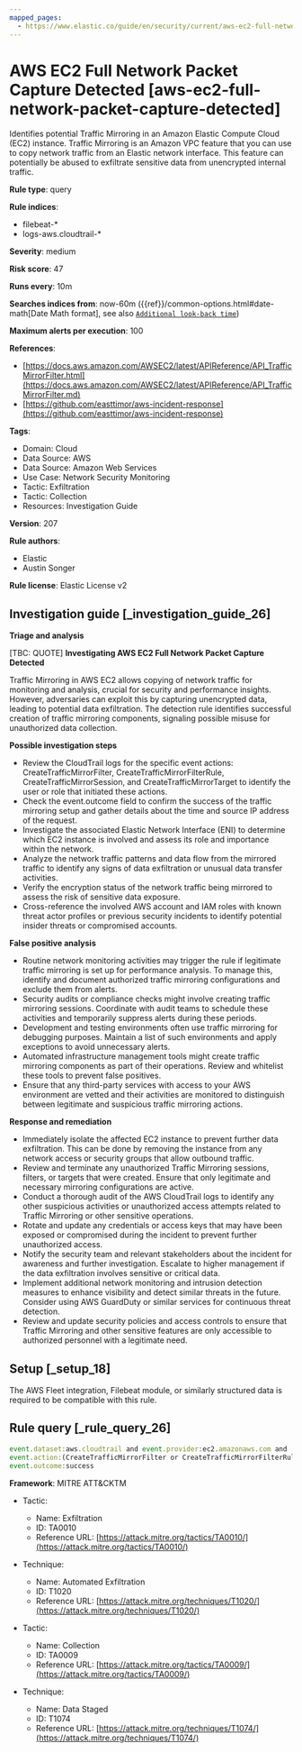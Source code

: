 ```yaml
---
mapped_pages:
  - https://www.elastic.co/guide/en/security/current/aws-ec2-full-network-packet-capture-detected.html
---
```


# AWS EC2 Full Network Packet Capture Detected [aws-ec2-full-network-packet-capture-detected]

Identifies potential Traffic Mirroring in an Amazon Elastic Compute Cloud (EC2) instance. Traffic Mirroring is an Amazon VPC feature that you can use to copy network traffic from an Elastic network interface. This feature can potentially be abused to exfiltrate sensitive data from unencrypted internal traffic.

**Rule type**: query

**Rule indices**:

* filebeat-*
* logs-aws.cloudtrail-*

**Severity**: medium

**Risk score**: 47

**Runs every**: 10m

**Searches indices from**: now-60m ({{ref}}/common-options.html#date-math[Date Math format], see also [`Additional look-back time`](docs-content://solutions/security/detect-and-alert/create-detection-rule.md#rule-schedule))

**Maximum alerts per execution**: 100

**References**:

* [https://docs.aws.amazon.com/AWSEC2/latest/APIReference/API_TrafficMirrorFilter.html](https://docs.aws.amazon.com/AWSEC2/latest/APIReference/API_TrafficMirrorFilter.md)
* [https://github.com/easttimor/aws-incident-response](https://github.com/easttimor/aws-incident-response)

**Tags**:

* Domain: Cloud
* Data Source: AWS
* Data Source: Amazon Web Services
* Use Case: Network Security Monitoring
* Tactic: Exfiltration
* Tactic: Collection
* Resources: Investigation Guide

**Version**: 207

**Rule authors**:

* Elastic
* Austin Songer

**Rule license**: Elastic License v2

## Investigation guide [_investigation_guide_26]

**Triage and analysis**

[TBC: QUOTE]
**Investigating AWS EC2 Full Network Packet Capture Detected**

Traffic Mirroring in AWS EC2 allows copying of network traffic for monitoring and analysis, crucial for security and performance insights. However, adversaries can exploit this by capturing unencrypted data, leading to potential data exfiltration. The detection rule identifies successful creation of traffic mirroring components, signaling possible misuse for unauthorized data collection.

**Possible investigation steps**

* Review the CloudTrail logs for the specific event actions: CreateTrafficMirrorFilter, CreateTrafficMirrorFilterRule, CreateTrafficMirrorSession, and CreateTrafficMirrorTarget to identify the user or role that initiated these actions.
* Check the event.outcome field to confirm the success of the traffic mirroring setup and gather details about the time and source IP address of the request.
* Investigate the associated Elastic Network Interface (ENI) to determine which EC2 instance is involved and assess its role and importance within the network.
* Analyze the network traffic patterns and data flow from the mirrored traffic to identify any signs of data exfiltration or unusual data transfer activities.
* Verify the encryption status of the network traffic being mirrored to assess the risk of sensitive data exposure.
* Cross-reference the involved AWS account and IAM roles with known threat actor profiles or previous security incidents to identify potential insider threats or compromised accounts.

**False positive analysis**

* Routine network monitoring activities may trigger the rule if legitimate traffic mirroring is set up for performance analysis. To manage this, identify and document authorized traffic mirroring configurations and exclude them from alerts.
* Security audits or compliance checks might involve creating traffic mirroring sessions. Coordinate with audit teams to schedule these activities and temporarily suppress alerts during these periods.
* Development and testing environments often use traffic mirroring for debugging purposes. Maintain a list of such environments and apply exceptions to avoid unnecessary alerts.
* Automated infrastructure management tools might create traffic mirroring components as part of their operations. Review and whitelist these tools to prevent false positives.
* Ensure that any third-party services with access to your AWS environment are vetted and their activities are monitored to distinguish between legitimate and suspicious traffic mirroring actions.

**Response and remediation**

* Immediately isolate the affected EC2 instance to prevent further data exfiltration. This can be done by removing the instance from any network access or security groups that allow outbound traffic.
* Review and terminate any unauthorized Traffic Mirroring sessions, filters, or targets that were created. Ensure that only legitimate and necessary mirroring configurations are active.
* Conduct a thorough audit of the AWS CloudTrail logs to identify any other suspicious activities or unauthorized access attempts related to Traffic Mirroring or other sensitive operations.
* Rotate and update any credentials or access keys that may have been exposed or compromised during the incident to prevent further unauthorized access.
* Notify the security team and relevant stakeholders about the incident for awareness and further investigation. Escalate to higher management if the data exfiltration involves sensitive or critical data.
* Implement additional network monitoring and intrusion detection measures to enhance visibility and detect similar threats in the future. Consider using AWS GuardDuty or similar services for continuous threat detection.
* Review and update security policies and access controls to ensure that Traffic Mirroring and other sensitive features are only accessible to authorized personnel with a legitimate need.


## Setup [_setup_18]

The AWS Fleet integration, Filebeat module, or similarly structured data is required to be compatible with this rule.


## Rule query [_rule_query_26]

```js
event.dataset:aws.cloudtrail and event.provider:ec2.amazonaws.com and
event.action:(CreateTrafficMirrorFilter or CreateTrafficMirrorFilterRule or CreateTrafficMirrorSession or CreateTrafficMirrorTarget) and
event.outcome:success
```

**Framework**: MITRE ATT&CKTM

* Tactic:

    * Name: Exfiltration
    * ID: TA0010
    * Reference URL: [https://attack.mitre.org/tactics/TA0010/](https://attack.mitre.org/tactics/TA0010/)

* Technique:

    * Name: Automated Exfiltration
    * ID: T1020
    * Reference URL: [https://attack.mitre.org/techniques/T1020/](https://attack.mitre.org/techniques/T1020/)

* Tactic:

    * Name: Collection
    * ID: TA0009
    * Reference URL: [https://attack.mitre.org/tactics/TA0009/](https://attack.mitre.org/tactics/TA0009/)

* Technique:

    * Name: Data Staged
    * ID: T1074
    * Reference URL: [https://attack.mitre.org/techniques/T1074/](https://attack.mitre.org/techniques/T1074/)



